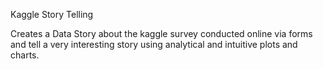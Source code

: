 Kaggle Story Telling 

Creates a Data Story about the kaggle survey conducted online via forms and tell a very interesting story using analytical and intuitive plots and charts.